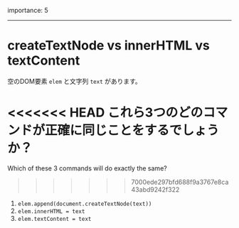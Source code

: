 importance: 5

---

# createTextNode vs innerHTML vs textContent

空のDOM要素 `elem` と文字列 `text` があります。

<<<<<<< HEAD
これら3つのどのコマンドが正確に同じことをするでしょうか？
=======
Which of these 3 commands will do exactly the same?
>>>>>>> 7000ede297bfd688f9a3767e8ca43abd9242f322

1. `elem.append(document.createTextNode(text))`
2. `elem.innerHTML = text`
3. `elem.textContent = text`
